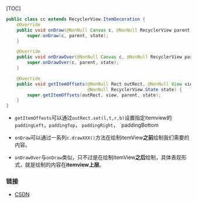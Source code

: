 [TOC]

```java
public class cc extends RecyclerView.ItemDecoration {
    @Override
    public void onDraw(@NonNull Canvas c, @NonNull RecyclerView parent, @NonNull RecyclerView.State state) {
        super.onDraw(c, parent, state);
    }

    @Override
    public void onDrawOver(@NonNull Canvas c, @NonNull RecyclerView parent, @NonNull RecyclerView.State state) {
        super.onDrawOver(c, parent, state);
    }

    @Override
    public void getItemOffsets(@NonNull Rect outRect, @NonNull View view, @NonNull RecyclerView parent,
                               @NonNull RecyclerView.State state) {
        super.getItemOffsets(outRect, view, parent, state);
    }
}
```



- `getItemOffests`可以通过`outRect.set(l,t,r,b)`设置指定itemview的`paddingLeft`，`paddingTop`， `paddingRight`， `paddingBottom

- `onDraw`可以通过一系列`c.drawXXX()`方法在绘制itemView**之前**绘制我们需要的内容。

- `onDrawOver`与`onDraw`类似，只不过是在绘制itemView**之后**绘制，具体表现形式，就是绘制的内容在**itemview上层**。



### 链接

- [CSDN](https://blog.csdn.net/briblue/article/details/70161917)